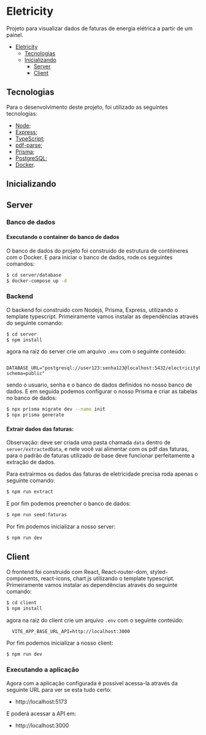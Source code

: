 
# Eletricity

Projeto para visualizar dados de faturas de energia elétrica a partir de um painel.

- [Eletricity](#Eletricity)
  - [Tecnologias](#tecnologias)
  - [Inicializando](#inicializando)
    - [Server](#server)
    - [Client](#client)

## Tecnologias

Para o desenvolvimento deste projeto, foi utilizado as seguintes tecnologias:

- [Node](https://nodejs.org/en/);
- [Express](https://expressjs.com/pt-br/);
- [TypeScript](https://www.typescriptlang.org/);
- [pdf-parse](https://www.npmjs.com/package/pdf-parse);
- [Prisma](https://www.prisma.io/);
- [PostgreSQL](https://www.postgresql.org/);
- [Docker](https://www.docker.com/).

## Inicializando

## Server
### Banco de dados
#### Executando o container do banco de dados
O banco de dados do projeto foi construido de estrutura de contêineres com o Docker. E para iniciar o banco de dados, rode os seguintes comandos:

```bash
$ cd server/database
$ docker-compose up -d
```

### Backend
O backend foi construido com Nodejs, Prisma, Express, utilizando o template typescript. Primeiramente vamos instalar as dependências através do seguinte comando:

```bash
$ cd server
$ npm install
```

agora na raiz do server crie um arquivo `.env` com o seguinte conteúdo:

```
  DATABASE_URL="postgresql://user123:senha123@localhost:5432/electricityExtractorDB?schema=public"
```

sendo o usuario, senha e o banco de dados definidos no nosso banco de dados. E em seguida podemos configurar o nosso Prisma e criar as tabelas no banco de dados:
  
```bash
$ npx prisma migrate dev --name init
$ npx prisma generate
```

#### Extrair dados das faturas:

Observação: deve ser criada uma pasta chamada `data` dentro de `server/extractedData`, e nele você vai alimentar com os pdf das faturas, para o padrão de faturas utilizado de base deve funcionar perfeitamente a extração de dados.

Para extrairmos os dados das faturas de eletricidade precisa roda apenas o seguinte comando:

```bash
$ npm run extract
```

E por fim podemos preencher o banco de dados:

```bash
$ npm run seed:faturas 
```

Por fim podemos inicializar a nosso server:

```bash
$ npm run dev
```

## Client
O frontend foi construido com React, React-router-dom, styled-components, react-icons, chart.js  utilizando o template typescript. Primeiramente vamos instalar as dependências através do seguinte comando:

```bash
$ cd client
$ npm install
```

agora na raiz do client crie um arquivo `.env` com o seguinte conteúdo:

```
  VITE_APP_BASE_URL_API=http://localhost:3000
```

Por fim podemos inicializar a nosso client:

```bash
$ npm run dev
```

### Executando a aplicação

Agora com a aplicação configurada é possível acessa-la através da seguinte URL para ver se esta tudo certo:

- http://localhost:5173

E poderá acessar a API em:
- http://localhost:3000
